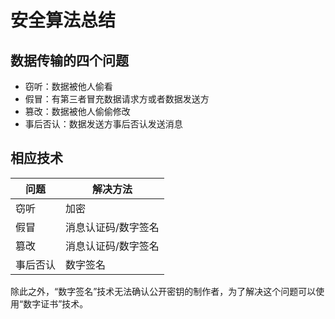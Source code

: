 # 安全算法总结

## 数据传输的四个问题

* 窃听：数据被他人偷看
* 假冒：有第三者冒充数据请求方或者数据发送方
* 篡改：数据被他人偷偷修改
* 事后否认：数据发送方事后否认发送消息

## 相应技术

| 问题     | 解决方法            |
| -------- | ------------------- |
| 窃听     | 加密                |
| 假冒     | 消息认证码/数字签名 |
| 篡改     | 消息认证码/数字签名 |
| 事后否认 | 数字签名            |

除此之外，“数字签名”技术无法确认公开密钥的制作者，为了解决这个问题可以使用“数字证书”技术。
